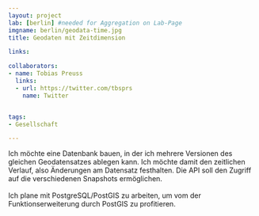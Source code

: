 ```yaml
---
layout: project
lab: [berlin] #needed for Aggregation on Lab-Page
imgname: berlin/geodata-time.jpg
title: Geodaten mit Zeitdimension

links:

collaborators:
- name: Tobias Preuss
  links:
  - url: https://twitter.com/tbsprs
    name: Twitter


tags:
- Gesellschaft

---
```


Ich möchte eine Datenbank bauen, in der ich mehrere Versionen des gleichen Geodatensatzes ablegen kann. Ich möchte damit den zeitlichen Verlauf, also Änderungen am Datensatz festhalten. Die API soll den Zugriff auf die verschiedenen Snapshots ermöglichen.<br />
<br />
Ich plane mit PostgreSQL/PostGIS zu arbeiten, um vom der Funktionserweiterung durch PostGIS zu profitieren.
